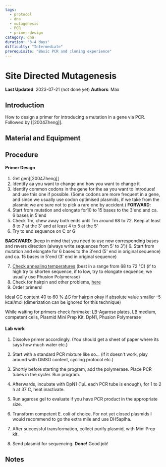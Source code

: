 ```yaml
---
tags:
  - protocol
  - dna
  - mutagenesis
  - PCR
  - primer-design
category: dna
duration: "3-4 days"
difficulty: "Intermediate"
prerequisite: "Basic PCR and cloning experience"
---
```

# Site Directed Mutagenesis

**Last Updated**: 2023-07-21 (not done yet)
**Authors**: Max

## Introduction
How to design a primer for introducing a mutation in a gene via PCR. Followed by [[2004Zheng]]. 

## Material and Equipment

## Procedure

#### Primer Design
1. Get gen[[2004Zheng]]
2. Identify aa you want to change and how you want to change it
3. Identify common codons in the gene for the aa you want to introduce! and use this one if possible. (Some codons are more frequent in a gene, and since we usually use codon optimised plasmids, if we take from the plasmid we are sure not to pick a rare one by accident.)
**FORWARD**:
4. Start from mutation and elongate for10 to 15 bases to the 3'end and ca. 6 bases in 5'end
5. Check Tm, chew away both ends until Tm around 68 to 72. Keep at least 8 to 7 at the 3' and at least 4 to 5 at the 5'
6. Try to end sequence on C or G

**BACKWARD**:
(keep in mind that you need to use now corresponding bases and revers direction (always write sequences from 5' to 3'))
6. Start from mutation and elongate for 6 bases to the 3'end (5' end in original sequence) and ca. 15 bases in 5'end (3' end in original sequence)

7. [Check annealing temperatures](https://tmcalculator.neb.com/#!/main) (best in a range from 68 to 72 °C) (if to high try to shorten sequence, if to low, try to elongate sequence, we usually use Phusion Polymerase)
8. Check for hairpin and other problems, [here](https://en.vectorbuilder.com/tool/dna-secondary-structure.html)
9. Order primers!

Ideal GC content 40 to 60 %
$\Delta G$ for hairpin okay if absolute value smaller -5 kcal/mol
(dimerization can be ignored for this technique)

While waiting for primers check for/make: LB-Agarose plates, LB medium, competent cells, Plasmid Mini Prep Kit, DpN1, Phusion Polymerase

#### Lab work
1. Dissolve primer accordingly. (You should get a sheet of paper where its says how much water etc.)
2. Start with a standard PCR mixture like so... (if it doesn't work, play around with DMSO content, cycling protocol etc.)


3. Shortly before starting the program, add the polymerase. Place PCR tubes in the cycler. Run program.
4. Afterwards, incubate with DpN1 (1µL each PCR tube is enough), for 1 to 2 h at 37 C, heat inactivate.
5. Run agarose gel to evaluate if you have PCR product in the appropriate size.
6. Transform competent E. coli of choice. For not yet closed plasmids I would recommend to go the extra mile and use DH5aplha.
7. After successful transformation, collect purify plasmid, with Mini Prep kit.
8. Send plasmid for sequencing.
**Done!** Good job!

## Notes
